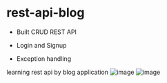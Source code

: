 # rest-api-blog

- Built CRUD REST API

- Login and Signup

- Exception handling


learning rest api by blog application
![image](https://user-images.githubusercontent.com/33627638/201330843-3343b08a-16a7-475f-bf5e-3481aa856865.png)
![image](https://user-images.githubusercontent.com/33627638/201330878-48147ec3-90f5-476f-9b16-4cab5af97e73.png)
